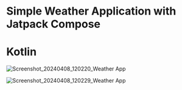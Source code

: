 # Simple Weather Application with Jatpack Compose
# Kotlin

![Screenshot_20240408_120220_Weather App](https://github.com/Baiaasana/Weather-App/assets/92223568/c01c7ceb-af5b-4660-9e44-c6a46f0fb136)


![Screenshot_20240408_120229_Weather App](https://github.com/Baiaasana/Weather-App/assets/92223568/78d94070-66e5-4ffc-afdd-0606fe9925c8)


